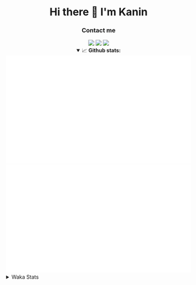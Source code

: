 <div align="center">
 <h1>Hi there 👋 I'm Kanin</h1>
 <h3>Contact me</h3>
 <a href="mailto:im@kanin.dev"><img src="https://img.shields.io/badge/gmail-%23D14836.svg?&style=for-the-badge&logo=gmail&logoColor=white"/></a>
 <a href="https://twitter.com/KaninDev"><img src="https://img.shields.io/badge/twitter-%231DA1F2.svg?&style=for-the-badge&logo=twitter&logoColor=white"/></a>
 <a href="https://www.linkedin.com/in/KaninDev"><img src="https://img.shields.io/badge/linkedin-%230077B5.svg?&style=for-the-badge&logo=linkedin&logoColor=white"/></a>
<details open>
  <summary>📈 <b>Github stats:</b></summary>
  <img src="https://github.com/Kanin/Kanin/blob/master/scripts/GitHubStats/generated/overview.svg"/>
  <img src="https://github.com/Kanin/Kanin/blob/master/scripts/GitHubStats/generated/languages.svg"/>
</details>
</div>

<details>
 <summary>Waka Stats</summary>

<!--START_SECTION:waka-->
![Profile Views](http://img.shields.io/badge/Profile%20Views-15-blue)

![Lines of code](https://img.shields.io/badge/From%20Hello%20World%20I%27ve%20Written-31890%20lines%20of%20code-blue)

**🐱 My Github Data** 

> 🏆 245 Contributions in the Year 2021
 > 
> 📦 36.5 kB Used in Github's Storage 
 > 
> 🚫 Not Opted to Hire
 > 
> 📜 11 Public Repositories 
 > 
> 🔑 5 Private Repositories  
 > 
**I'm an Early 🐤** 

```text
🌞 Morning    99 commits     ████░░░░░░░░░░░░░░░░░░░░░   17.9% 
🌆 Daytime    217 commits    █████████░░░░░░░░░░░░░░░░   39.24% 
🌃 Evening    120 commits    █████░░░░░░░░░░░░░░░░░░░░   21.7% 
🌙 Night      117 commits    █████░░░░░░░░░░░░░░░░░░░░   21.16%

```
📅 **I'm Most Productive on Monday** 

```text
Monday       109 commits    █████░░░░░░░░░░░░░░░░░░░░   19.71% 
Tuesday      86 commits     ████░░░░░░░░░░░░░░░░░░░░░   15.55% 
Wednesday    90 commits     ████░░░░░░░░░░░░░░░░░░░░░   16.27% 
Thursday     63 commits     ██░░░░░░░░░░░░░░░░░░░░░░░   11.39% 
Friday       50 commits     ██░░░░░░░░░░░░░░░░░░░░░░░   9.04% 
Saturday     54 commits     ██░░░░░░░░░░░░░░░░░░░░░░░   9.76% 
Sunday       101 commits    ████░░░░░░░░░░░░░░░░░░░░░   18.26%

```


📊 **This Week I Spent My Time On** 

```text
⌚︎ Time Zone: America/New_York

💬 Programming Languages: 
Python                   3 hrs 10 mins       ██████████████████░░░░░░░   73.89% 
SCSS                     30 mins             ███░░░░░░░░░░░░░░░░░░░░░░   12.02% 
JSON                     10 mins             █░░░░░░░░░░░░░░░░░░░░░░░░   4.24% 
Other                    8 mins              ░░░░░░░░░░░░░░░░░░░░░░░░░   3.26% 
virtualenv               7 mins              ░░░░░░░░░░░░░░░░░░░░░░░░░   3.07%

🔥 Editors: 
PyCharm                  3 hrs 29 mins       ████████████████████░░░░░   81.41% 
IntelliJ                 47 mins             ████░░░░░░░░░░░░░░░░░░░░░   18.59%

🐱‍💻 Projects: 
CGLS                     2 hrs 18 mins       █████████████░░░░░░░░░░░░   53.69% 
Naila.py                 1 hr 11 mins        ███████░░░░░░░░░░░░░░░░░░   27.69% 
Kanin                    30 mins             ███░░░░░░░░░░░░░░░░░░░░░░   12.02% 
Discord-chat-replica     16 mins             █░░░░░░░░░░░░░░░░░░░░░░░░   6.58% 
Unknown Project          0 secs              ░░░░░░░░░░░░░░░░░░░░░░░░░   0.02%

💻 Operating System: 
Linux                    4 hrs 17 mins       █████████████████████████   100.0%

```

**I Mostly Code in Python** 

```text
Python                   21 repos            ███████████████████░░░░░░   77.78% 
JavaScript               3 repos             ██░░░░░░░░░░░░░░░░░░░░░░░   11.11% 
Kotlin                   1 repo              █░░░░░░░░░░░░░░░░░░░░░░░░   3.7% 
HTML                     1 repo              █░░░░░░░░░░░░░░░░░░░░░░░░   3.7% 
Java                     1 repo              █░░░░░░░░░░░░░░░░░░░░░░░░   3.7%

```


**Timeline**

![Chart not found](https://raw.githubusercontent.com/Kanin/Kanin/master/charts/bar_graph.png) 


 Last Updated on 13/07/2021
<!--END_SECTION:waka-->
</details>
